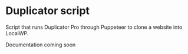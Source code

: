# Duplicator script

Script that runs Duplicator Pro through Puppeteer to clone a website into LocalWP.

Documentation coming soon
